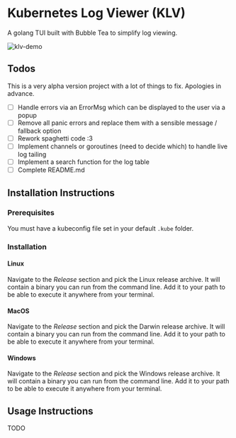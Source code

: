 # Kubernetes Log Viewer (KLV)
A golang TUI built with Bubble Tea to simplify log viewing.

![klv-demo](https://github.com/user-attachments/assets/65e6154c-ca70-4572-87bd-fff165d015f7)

## Todos
This is a very alpha version project with a lot of things to fix. Apologies in advance.

- [ ] Handle errors via an ErrorMsg which can be displayed to the user via a popup
- [ ] Remove all panic errors and replace them with a sensible message / fallback option
- [ ] Rework spaghetti code :3
- [ ] Implement channels or goroutines (need to decide which) to handle live log tailing
- [ ] Implement a search function for the log table
- [ ] Complete README.md

##  Installation Instructions
### Prerequisites
You must have a kubeconfig file set in your default `.kube` folder.

### Installation
#### Linux
Navigate to the _Release_ section and pick the Linux release archive. It will contain a binary you can run from the command line. Add it to your path to be able to execute it anywhere from your terminal.

#### MacOS 
Navigate to the _Release_ section and pick the Darwin release archive. It will contain a binary you can run from the command line. Add it to your path to be able to execute it anywhere from your terminal.

#### Windows
Navigate to the _Release_ section and pick the Windows release archive. It will contain a binary you can run from the command line. Add it to your path to be able to execute it anywhere from your terminal.

## Usage Instructions
TODO
